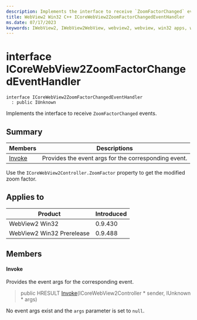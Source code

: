 ```yaml
---
description: Implements the interface to receive `ZoomFactorChanged` events.
title: WebView2 Win32 C++ ICoreWebView2ZoomFactorChangedEventHandler
ms.date: 07/17/2023
keywords: IWebView2, IWebView2WebView, webview2, webview, win32 apps, win32, edge, ICoreWebView2, ICoreWebView2Controller, browser control, edge html, ICoreWebView2ZoomFactorChangedEventHandler
---
```


# interface ICoreWebView2ZoomFactorChangedEventHandler

```
interface ICoreWebView2ZoomFactorChangedEventHandler
  : public IUnknown
```

Implements the interface to receive `ZoomFactorChanged` events.

## Summary

 Members                        | Descriptions
--------------------------------|---------------------------------------------
[Invoke](#invoke) | Provides the event args for the corresponding event.

Use the `ICoreWebView2Controller.ZoomFactor` property to get the modified zoom factor.

## Applies to

Product                         | Introduced
--------------------------------|---------------------------------------------
WebView2 Win32            |    0.9.430
WebView2 Win32 Prerelease |    0.9.488

## Members

#### Invoke

Provides the event args for the corresponding event.

> public HRESULT [Invoke](#invoke)(ICoreWebView2Controller * sender, IUnknown * args)

No event args exist and the `args` parameter is set to `null`.

